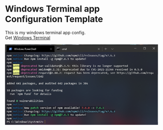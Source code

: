 # Windows Terminal app Configuration Template
This is my windows terminal app config.  
Get [Windows Terminal](https://www.microsoft.com/en-us/p/windows-terminal)


![Win Terminal Image](./img/terminal-screen.png)
